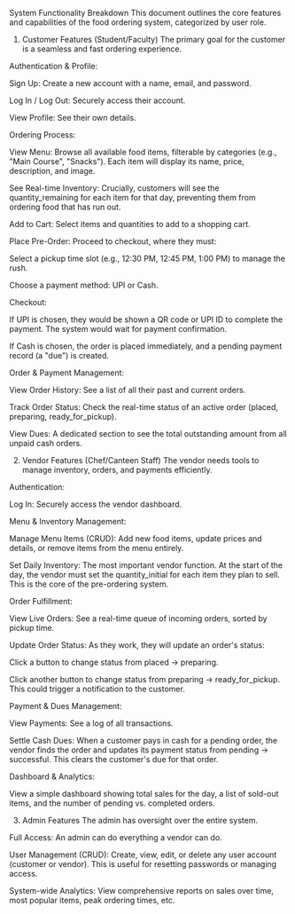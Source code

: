 System Functionality Breakdown
This document outlines the core features and capabilities of the food ordering system, categorized by user role.

1. Customer Features (Student/Faculty)
The primary goal for the customer is a seamless and fast ordering experience.

Authentication & Profile:

Sign Up: Create a new account with a name, email, and password.

Log In / Log Out: Securely access their account.

View Profile: See their own details.

Ordering Process:

View Menu: Browse all available food items, filterable by categories (e.g., "Main Course", "Snacks"). Each item will display its name, price, description, and image.

See Real-time Inventory: Crucially, customers will see the quantity_remaining for each item for that day, preventing them from ordering food that has run out.

Add to Cart: Select items and quantities to add to a shopping cart.

Place Pre-Order: Proceed to checkout, where they must:

Select a pickup time slot (e.g., 12:30 PM, 12:45 PM, 1:00 PM) to manage the rush.

Choose a payment method: UPI or Cash.

Checkout:

If UPI is chosen, they would be shown a QR code or UPI ID to complete the payment. The system would wait for payment confirmation.

If Cash is chosen, the order is placed immediately, and a pending payment record (a "due") is created.

Order & Payment Management:

View Order History: See a list of all their past and current orders.

Track Order Status: Check the real-time status of an active order (placed, preparing, ready_for_pickup).

View Dues: A dedicated section to see the total outstanding amount from all unpaid cash orders.

2. Vendor Features (Chef/Canteen Staff)
The vendor needs tools to manage inventory, orders, and payments efficiently.

Authentication:

Log In: Securely access the vendor dashboard.

Menu & Inventory Management:

Manage Menu Items (CRUD): Add new food items, update prices and details, or remove items from the menu entirely.

Set Daily Inventory: The most important vendor function. At the start of the day, the vendor must set the quantity_initial for each item they plan to sell. This is the core of the pre-ordering system.

Order Fulfillment:

View Live Orders: See a real-time queue of incoming orders, sorted by pickup time.

Update Order Status: As they work, they will update an order's status:

Click a button to change status from placed -> preparing.

Click another button to change status from preparing -> ready_for_pickup. This could trigger a notification to the customer.

Payment & Dues Management:

View Payments: See a log of all transactions.

Settle Cash Dues: When a customer pays in cash for a pending order, the vendor finds the order and updates its payment status from pending -> successful. This clears the customer's due for that order.

Dashboard & Analytics:

View a simple dashboard showing total sales for the day, a list of sold-out items, and the number of pending vs. completed orders.

3. Admin Features
The admin has oversight over the entire system.

Full Access: An admin can do everything a vendor can do.

User Management (CRUD): Create, view, edit, or delete any user account (customer or vendor). This is useful for resetting passwords or managing access.

System-wide Analytics: View comprehensive reports on sales over time, most popular items, peak ordering times, etc.